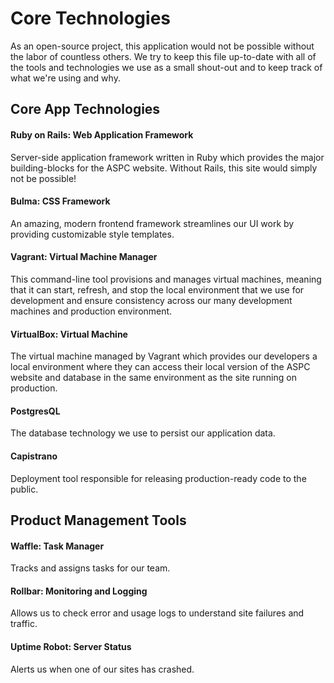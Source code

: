 # Core Technologies  

As an open-source project, this application would not be possible without the labor of countless others. We 
try to keep this file up-to-date with all of the tools and technologies we use as a small shout-out and to keep
track of what we're using and why.

## Core App Technologies

#### Ruby on Rails: Web Application Framework 

Server-side application framework written in Ruby which provides the major building-blocks for the ASPC website. Without 
Rails, this site would simply not be possible!

#### Bulma: CSS Framework

An amazing, modern frontend framework streamlines our UI work by providing customizable style templates.

#### Vagrant: Virtual Machine Manager

This command-line tool provisions and manages virtual machines, meaning that it can start, refresh, and stop the 
local environment that we use for development and ensure consistency across our many development machines and production
environment.

#### VirtualBox: Virtual Machine

The virtual machine managed by Vagrant which provides our developers a local environment where they can access 
their local version of the ASPC website and database in the same environment as the site running on production.


#### PostgresQL 

The database technology we use to persist our application data. 

#### Capistrano

Deployment tool responsible for releasing production-ready code to the public.

## Product Management Tools

#### Waffle: Task Manager 

Tracks and assigns tasks for our team.

#### Rollbar: Monitoring and Logging

Allows us to check error and usage logs to understand site failures and traffic. 

#### Uptime Robot: Server Status

Alerts us when one of our sites has crashed. 